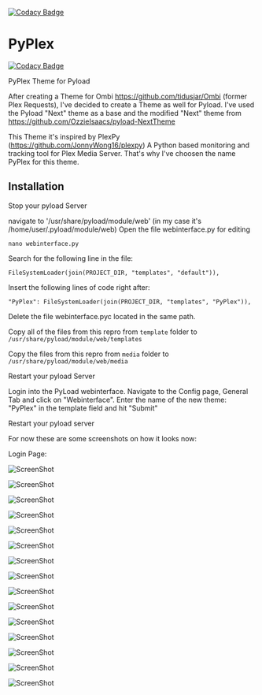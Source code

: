 [![Codacy Badge](https://api.codacy.com/project/badge/Grade/b33743975ac9430aae4da10aa107c8a7)](https://www.codacy.com/app/xunil75/PyPlex?utm_source=github.com&amp;utm_medium=referral&amp;utm_content=xunil75/PyPlex&amp;utm_campaign=Badge_Grade)

# PyPlex

[![Codacy Badge](https://api.codacy.com/project/badge/Grade/b33743975ac9430aae4da10aa107c8a7)](https://www.codacy.com/app/xunil75/PyPlex?utm_source=github.com&utm_medium=referral&utm_content=xunil75/PyPlex&utm_campaign=badger)

PyPlex Theme for Pyload

After creating a Theme for Ombi https://github.com/tidusjar/Ombi (former Plex Requests), I've decided to create a Theme as well for Pyload. I've used the Pyload "Next" theme as a base and the modified "Next" theme from https://github.com/OzzieIsaacs/pyload-NextTheme

This Theme it's inspired by PlexPy (https://github.com/JonnyWong16/plexpy) A Python based monitoring and tracking tool for Plex Media Server. That's why I've choosen the name PyPlex for this theme.

## Installation

Stop your pyload Server

navigate to '/usr/share/pyload/module/web' (in my case it's /home/user/.pyload/module/web)
Open the file webinterface.py for editing

`nano webinterface.py`

Search for the following line in the file:

`FileSystemLoader(join(PROJECT_DIR, "templates", "default")),`

Insert the following lines of code right after:

`"PyPlex": FileSystemLoader(join(PROJECT_DIR, "templates", "PyPlex")),`

Delete the file webinterface.pyc located in the same path.
 
Copy all of the files from this repro from `template` folder to `/usr/share/pyload/module/web/templates` 

Copy the files from this repro from `media` folder to `/usr/share/pyload/module/web/media`

Restart your pyload Server

Login into the PyLoad webinterface. Navigate to the Config page, General Tab and click on "Webinterface". Enter the name of the new theme: "PyPlex" in the template field and hit "Submit"

Restart your pyload server

For now these are some screenshots on how it looks now:

Login Page:

![ScreenShot](https://github.com/xunil75/PyPlex/blob/master/Screenshots/Login.jpg)

![ScreenShot](https://github.com/xunil75/PyPlex/blob/master/Screenshots/Screen%20Shot%202017-10-20%20at%2017.38.03.png)

![ScreenShot](https://github.com/xunil75/PyPlex/blob/master/Screenshots/Screen%20Shot%202017-10-20%20at%2017.38.27.png)

![ScreenShot](https://github.com/xunil75/PyPlex/blob/master/Screenshots/Screen%20Shot%202017-10-20%20at%2017.38.37.png)

![ScreenShot](https://github.com/xunil75/PyPlex/blob/master/Screenshots/Screen%20Shot%202017-10-20%20at%2017.38.44.png)

![ScreenShot](https://github.com/xunil75/PyPlex/blob/master/Screenshots/Screen%20Shot%202017-10-20%20at%2017.38.53.png)

![ScreenShot](https://github.com/xunil75/PyPlex/blob/master/Screenshots/Screen%20Shot%202017-10-20%20at%2017.39.02.png)

![ScreenShot](https://github.com/xunil75/PyPlex/blob/master/Screenshots/Screen%20Shot%202017-10-20%20at%2017.39.08.png)

![ScreenShot](https://github.com/xunil75/PyPlex/blob/master/Screenshots/Screen%20Shot%202017-10-20%20at%2017.39.15.png)

![ScreenShot](https://github.com/xunil75/PyPlex/blob/master/Screenshots/Screen%20Shot%202017-10-20%20at%2017.39.22.png)

![ScreenShot](https://github.com/xunil75/PyPlex/blob/master/Screenshots/Screen%20Shot%202017-10-20%20at%2017.39.32.png)

![ScreenShot](https://github.com/xunil75/PyPlex/blob/master/Screenshots/Screen%20Shot%202017-10-20%20at%2017.39.51.png)

![ScreenShot](https://github.com/xunil75/PyPlex/blob/master/Screenshots/Screen%20Shot%202017-10-20%20at%2017.40.04.png)

![ScreenShot](https://github.com/xunil75/PyPlex/blob/master/Screenshots/Screen%20Shot%202017-10-20%20at%2017.40.38.png)

![ScreenShot](https://github.com/xunil75/PyPlex/blob/master/Screenshots/Screen%20Shot%202017-10-20%20at%2017.41.13.png)


